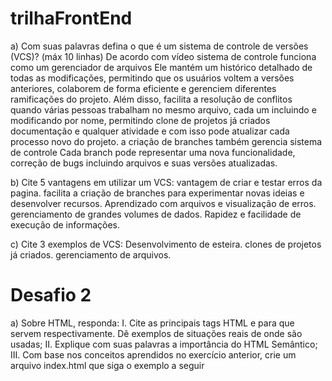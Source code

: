 # trilhaFrontEnd
a) Com suas palavras defina o que é um sistema de controle de versões (VCS)?
 (máx 10 linhas) 
 De acordo com vídeo sistema de controle funciona como um gerenciador de arquivos
Ele mantém um histórico detalhado de todas as modificações,
permitindo que os usuários voltem a versões anteriores, colaborem de forma eficiente e
gerenciem diferentes ramificações do projeto. 
Além disso, facilita a resolução de conflitos quando várias pessoas trabalham no mesmo arquivo,
cada um incluindo e modificando por nome, permitindo clone de 
projetos já criados documentação e qualquer atividade 
e com isso pode atualizar cada processo novo do projeto.
a criação de branches também gerencia sistema de controle
Cada branch pode representar uma nova funcionalidade, correção de bugs
incluindo arquivos e suas versões atualizadas.

b) Cite 5 vantagens em utilizar um VCS: 
 vantagem de criar e testar erros da pagina.
 facilita a criação de branches para experimentar novas ideias e desenvolver recursos.
 Aprendizado com arquivos e visualização de erros.
 gerenciamento de grandes volumes de dados.
 Rapidez e facilidade de execução de informações.

c) Cite 3 exemplos de VCS: 
Desenvolvimento de esteira.
clones de projetos já criados.
gerenciamento de arquivos.

# Desafio 2
a) Sobre HTML, responda:
I. Cite as principais tags HTML e para que servem respectivamente. Dê exemplos de 
situações reais de onde são usadas;
II. Explique com suas palavras a importância do HTML Semântico;
III. Com base nos conceitos aprendidos no exercício anterior, crie um arquivo 
index.html que siga o exemplo a seguir
